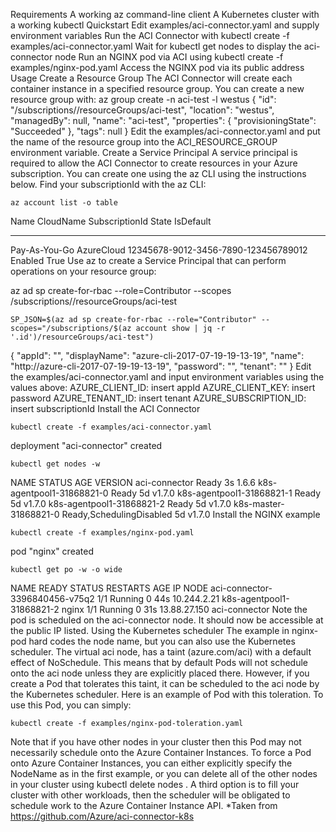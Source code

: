 
Requirements
A working az command-line client
A Kubernetes cluster with a working kubectl
Quickstart
Edit examples/aci-connector.yaml and supply environment variables
Run the ACI Connector with kubectl create -f examples/aci-connector.yaml
Wait for kubectl get nodes to display the aci-connector node
Run an NGINX pod via ACI using kubectl create -f examples/nginx-pod.yaml
Access the NGINX pod via its public address
Usage
Create a Resource Group
The ACI Connector will create each container instance in a specified resource group. You can create a new resource group with:
az group create -n aci-test -l westus
{
  "id": "/subscriptions/<subscriptionId>/resourceGroups/aci-test",
  "location": "westus",
  "managedBy": null,
  "name": "aci-test",
  "properties": {
    "provisioningState": "Succeeded"
  },
  "tags": null
}
Edit the examples/aci-connector.yaml and put the name of the resource group into the ACI_RESOURCE_GROUP environment variable.
Create a Service Principal
A service principal is required to allow the ACI Connector to create resources in your Azure subscription. You can create one using the az CLI using the instructions below.
Find your subscriptionId with the az CLI:
```
az account list -o table
```
Name                                             CloudName    SubscriptionId                        State    IsDefault
-----------------------------------------------  -----------  ------------------------------------  -------  -----------
Pay-As-You-Go                                    AzureCloud   12345678-9012-3456-7890-123456789012  Enabled  True
Use az to create a Service Principal that can perform operations on your resource group:

az ad sp create-for-rbac --role=Contributor --scopes /subscriptions/<subscriptionId>/resourceGroups/aci-test
```
SP_JSON=$(az ad sp create-for-rbac --role="Contributor" --scopes="/subscriptions/$(az account show | jq -r '.id')/resourceGroups/aci-test")
```
{
  "appId": "<redacted>",
  "displayName": "azure-cli-2017-07-19-19-13-19",
  "name": "http://azure-cli-2017-07-19-19-13-19",
  "password": "<redacted>",
  "tenant": "<redacted>"
}
Edit the examples/aci-connector.yaml and input environment variables using the values above:
AZURE_CLIENT_ID: insert appId
AZURE_CLIENT_KEY: insert password
AZURE_TENANT_ID: insert tenant
AZURE_SUBSCRIPTION_ID: insert subscriptionId
Install the ACI Connector
```
kubectl create -f examples/aci-connector.yaml 
```
deployment "aci-connector" created
```
kubectl get nodes -w
```
NAME                        STATUS                     AGE       VERSION
aci-connector               Ready                      3s        1.6.6
k8s-agentpool1-31868821-0   Ready                      5d        v1.7.0
k8s-agentpool1-31868821-1   Ready                      5d        v1.7.0
k8s-agentpool1-31868821-2   Ready                      5d        v1.7.0
k8s-master-31868821-0       Ready,SchedulingDisabled   5d        v1.7.0
Install the NGINX example
```
kubectl create -f examples/nginx-pod.yaml 
```
pod "nginx" created
```
kubectl get po -w -o wide
```
NAME          READY     STATUS    RESTARTS   AGE       IP             NODE
aci-connector-3396840456-v75q2  1/1       Running   0          44s       10.244.2.21    k8s-agentpool1-31868821-2
nginx         1/1       Running   0          31s       13.88.27.150   aci-connector
Note the pod is scheduled on the aci-connector node. It should now be accessible at the public IP listed.
Using the Kubernetes scheduler
The example in nginx-pod hard codes the node name, but you can also use the Kubernetes scheduler.
The virtual aci node, has a taint (azure.com/aci) with a default effect of NoSchedule. This means that by default Pods will not schedule onto the aci node unless they are explicitly placed there.
However, if you create a Pod that tolerates this taint, it can be scheduled to the aci node by the Kubernetes scheduler.
Here is an example of Pod with this toleration.
To use this Pod, you can simply:
```
kubectl create -f examples/nginx-pod-toleration.yaml
```
Note that if you have other nodes in your cluster then this Pod may not necessarily schedule onto the Azure Container Instances.
To force a Pod onto Azure Container Instances, you can either explicitly specify the NodeName as in the first example, or you can delete all of the other nodes in your cluster using kubectl delete nodes <node-name>. A third option is to fill your cluster with other workloads, then the scheduler will be obligated to schedule work to the Azure Container Instance API.
*Taken from https://github.com/Azure/aci-connector-k8s
